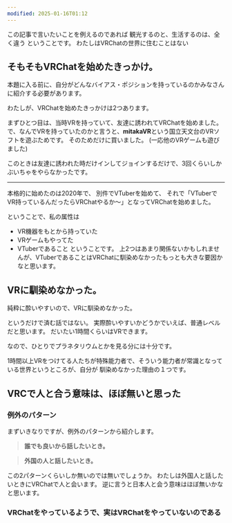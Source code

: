 ```yaml
---
modified: 2025-01-16T01:12
---
```


この記事で言いたいことを例えるのであれば
観光するのと、生活するのは、全く違う
ということです。
わたしはVRChatの世界に住むことはない


## そもそもVRChatを始めたきっかけ。

本題に入る前に、自分がどんなバイアス・ポジションを持っているのかみなさんに紹介する必要があります。

わたしが、VRChatを始めたきっかけは2つあります。

まずひとつ目は、当時VRを持っていて、友達に誘われてVRChatを始めました。
で、なんでVRを持っていたのかと言うと、**mitakaVR**という国立天文台のVRソフトを遊ぶためです。
そのためだけに買いました。
(一応他のVRゲームも遊びました)

このときは友達に誘われた時だけインしてジョインするだけで、3回くらいしかぶいちゃをやらなかったです。

---

本格的に始めたのは2020年で、
別件でVTuberを始めて、
それで「VTuberでVR持っているんだったらVRChatやるか〜」となってVRChatを始めました。

ということで、私の属性は
- VR機器をもとから持っていた
- VRゲームもやってた
- VTuberであること
ということです。
上2つはあまり関係ないかもしれませんが、VTuberであることはVRChatに馴染めなかったもっとも大きな要因かなと思います。

## VRに馴染めなかった。

純粋に酔いやすいので、VRに馴染めなかった。

というだけで済む話ではない。
実際酔いやすいかどうかでいえば、普通レベルだと思います。
だいたい1時間くらいはVRできます。

なので、ひとりでプラネタリウムとかを見る分には十分です。

1時間以上VRをつけてる人たちが特殊能力者で、そういう能力者が常識となっている世界というところが、自分が
馴染めなかった理由の１つです。




## VRCで人と合う意味は、ほぼ無いと思った



### 例外のパターン
まずいきなりですが、例外のパターンから紹介します。

> **誰でも良いから話したいとき。**

> **外国の人と話したいとき。**

この2パターンくらいしか無いのでは無いでしょうか。
わたしは外国人と話したいときにVRChatで人と会います。
逆に言うと日本人と会う意味はほぼ無いかなと思います。



### VRChatをやっているようで、実はVRChatをやっていないのである

